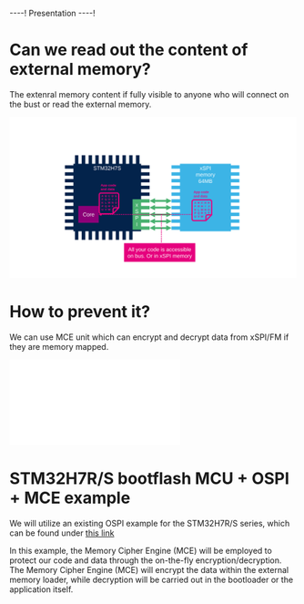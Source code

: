 ----!
Presentation
----!

# Can we read out the content of external memory?

The extenral memory content if fully visible to anyone who will connect on the bust or read the external memory. 

![](./img/Slide49.SVG)

# How to prevent it?

We can use MCE unit which can encrypt and decrypt data from xSPI/FM if they are memory mapped. 

![](./img/mce.json)

# STM32H7R/S bootflash MCU + OSPI + MCE example

We will utilize an existing OSPI example for the STM32H7R/S series, which can be found under
[this link](https://github.com/ST-TOMAS-Examples-ExtMem)


In this example, the Memory Cipher Engine (MCE) will be employed to protect our code and data through the on-the-fly encryption/decryption. 
The Memory Cipher Engine (MCE) will encrypt the data within the external memory loader, while decryption will be carried out in the bootloader or the application itself.
